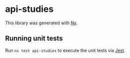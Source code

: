 # api-studies

This library was generated with [Nx](https://nx.dev).

## Running unit tests

Run `nx test api-studies` to execute the unit tests via [Jest](https://jestjs.io).
